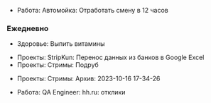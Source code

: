 + Работа: Автомойка: Отработать смену в 12 часов

### Ежедневно
+ Здоровье: Выпить витамины
- Проекты: StripKun: Перенос данных из банков в Google Excel
- Проекты: Стримы: Подруб
+ Проекты: Стримы: Архив: 2023-10-16 17-34-26
- Работа: QA Engineer: hh.ru: отклики